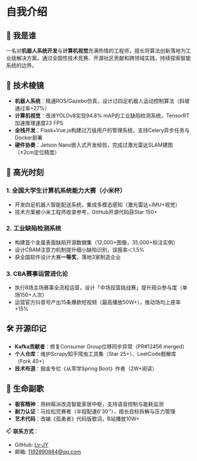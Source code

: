 # 自我介绍

## 🚀 我是谁  
一名对**机器人系统开发**与**计算机视觉**充满热情的工程师，擅长将算法创新落地为工业级解决方案。通过全国性技术竞赛、开源社区贡献和跨领域实践，持续探索智能系统的边界。

## 🔧 技术棱镜  
- **机器人系统**：精通ROS/Gazebo仿真，设计过四足机器人运动控制算法（斜坡通过率+27%）  
- **计算机视觉**：改进YOLOv8实现94.8% mAP的工业缺陷检测系统，TensorRT加速推理速度23 FPS  
- **全栈开发**：Flask+Vue.js构建过万级用户的管理系统，支持Celery异步任务与Docker部署  
- **硬件协奏**：Jetson Nano嵌入式开发经验，完成过激光雷达SLAM建图（±2cm定位精度）  

## 🌟 高光时刻  
### 1. 全国大学生计算机系统能力大赛（小米杯）  
- 开发四足机器人智能配送系统，集成多模态感知（激光雷达+IMU+视觉）    
- 技术方案被小米工程师收录参考，GitHub开源代码获Star 150+  

### 2. 工业缺陷检测系统  
- 构建首个金属表面缺陷开源数据集（12,000+图像，35,000+标注实例）  
- 设计CBAM注意力机制提升细小缺陷识别，误报率＜1.5%  
- 获全国软件设计大赛**一等奖**，落地3家制造企业  

### 3. CBA赛事运营进化论  
- 执行8场主场赛事全流程运营，设计「中场投篮挑战赛」提升观众参与度（单场150+人次）  
- 运营官方抖音号产出15条爆款短视频（最高播放50W+），推动场均上座率+15%  

## 🛠️ 开源印记  
- **Kafka贡献者**：修复Consumer Group位移同步异常（PR#12456 merged）  
- **个人仓库**：维护Scrapy知乎爬虫工具集（Star 25+）、LeetCode题解库（Fork 40+）  
- **技术布道**：掘金专栏《从零学Spring Boot》作者（2W+阅读）  

## 🎵 生命副歌  
- **极客精神**：用树莓派改造智能家居中枢，支持语音控制与能耗监测  
- **耐力认证**：马拉松完赛者（半程配速6'30''），擅长目标拆解与压力管理  
- **艺术代码**：改编《孤勇者》代码版歌词，B站播放10W+  

📫 **联系方式**：  
- GitHub: [Lv-JY](https://github.com/Lv-JY)  
- 邮箱: 1192890884@qq.com


